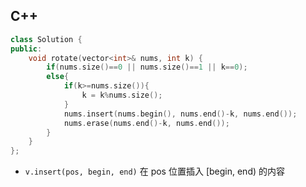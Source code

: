 ## C++

```C++
class Solution {
public:
    void rotate(vector<int>& nums, int k) {
        if(nums.size()==0 || nums.size()==1 || k==0);
        else{
            if(k>=nums.size()){
                k = k%nums.size();
            }
            nums.insert(nums.begin(), nums.end()-k, nums.end());
            nums.erase(nums.end()-k, nums.end());
        }
    }
};
```

- `v.insert(pos, begin, end)` 在 pos 位置插入 [begin, end) 的内容
